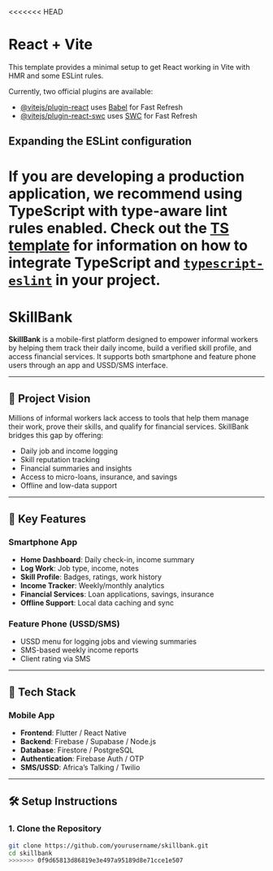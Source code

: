 <<<<<<< HEAD
# React + Vite

This template provides a minimal setup to get React working in Vite with HMR and some ESLint rules.

Currently, two official plugins are available:

- [@vitejs/plugin-react](https://github.com/vitejs/vite-plugin-react/blob/main/packages/plugin-react) uses [Babel](https://babeljs.io/) for Fast Refresh
- [@vitejs/plugin-react-swc](https://github.com/vitejs/vite-plugin-react/blob/main/packages/plugin-react-swc) uses [SWC](https://swc.rs/) for Fast Refresh

## Expanding the ESLint configuration

If you are developing a production application, we recommend using TypeScript with type-aware lint rules enabled. Check out the [TS template](https://github.com/vitejs/vite/tree/main/packages/create-vite/template-react-ts) for information on how to integrate TypeScript and [`typescript-eslint`](https://typescript-eslint.io) in your project.
=======
# SkillBank

**SkillBank** is a mobile-first platform designed to empower informal workers by helping them track their daily income, build a verified skill profile, and access financial services. It supports both smartphone and feature phone users through an app and USSD/SMS interface.

---

## 🚀 Project Vision

Millions of informal workers lack access to tools that help them manage their work, prove their skills, and qualify for financial services. SkillBank bridges this gap by offering:

- Daily job and income logging
- Skill reputation tracking
- Financial summaries and insights
- Access to micro-loans, insurance, and savings
- Offline and low-data support

---

## 📱 Key Features

### Smartphone App
- **Home Dashboard**: Daily check-in, income summary
- **Log Work**: Job type, income, notes
- **Skill Profile**: Badges, ratings, work history
- **Income Tracker**: Weekly/monthly analytics
- **Financial Services**: Loan applications, savings, insurance
- **Offline Support**: Local data caching and sync

### Feature Phone (USSD/SMS)
- USSD menu for logging jobs and viewing summaries
- SMS-based weekly income reports
- Client rating via SMS

---

## 🧱 Tech Stack

### Mobile App
- **Frontend**: Flutter / React Native
- **Backend**: Firebase / Supabase / Node.js
- **Database**: Firestore / PostgreSQL
- **Authentication**: Firebase Auth / OTP
- **SMS/USSD**: Africa’s Talking / Twilio

---

## 🛠️ Setup Instructions

### 1. Clone the Repository
```bash
git clone https://github.com/yourusername/skillbank.git
cd skillbank
>>>>>>> 0f9d65813d86819e3e497a95189d8e71cce1e507
